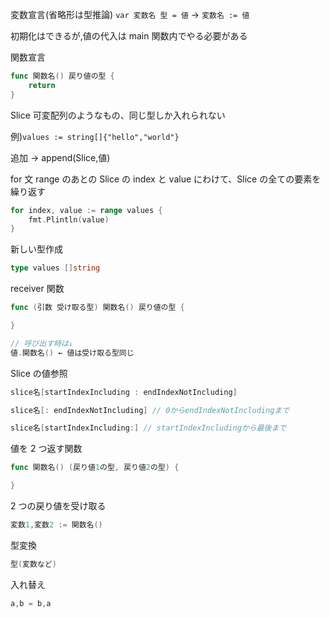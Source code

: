 変数宣言(省略形は型推論)
`var 変数名 型 = 値` → `変数名 := 値`

初期化はできるが,値の代入は main 関数内でやる必要がある

関数宣言

```go
func 関数名() 戻り値の型 {
    return
}
```

Slice 可変配列のようなもの、同じ型しか入れられない

例)`values := string[]{"hello","world"}`

追加 → append(Slice,値)

for 文
range のあとの Slice の index と value にわけて、Slice の全ての要素を繰り返す

```go
for index, value := range values {
    fmt.Plintln(value)
}
```

新しい型作成

```go
type values []string
```

receiver 関数

```go
func (引数 受け取る型) 関数名() 戻り値の型 {

}

// 呼び出す時は↓
値.関数名() ← 値は受け取る型同じ

```

Slice の値参照

```go
slice名[startIndexIncluding : endIndexNotIncluding]

slice名[: endIndexNotIncluding] // 0からendIndexNotIncludingまで

slice名[startIndexIncluding:] // startIndexIncludingから最後まで
```

値を 2 つ返す関数

```go
func 関数名() (戻り値1の型, 戻り値2の型) {

}
```

2 つの戻り値を受け取る

```go
変数1,変数2 := 関数名()
```

型変換

```go
型(変数など)
```

入れ替え

```go
a,b = b,a
```
